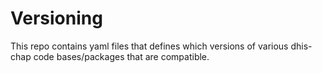 # Versioning
This repo contains yaml files that defines which versions of various dhis-chap code bases/packages that are compatible.
